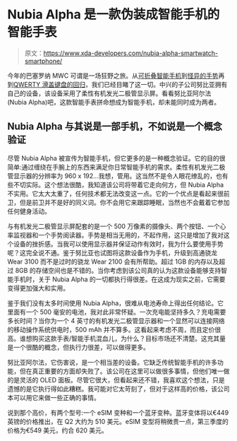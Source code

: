 # Nubia Alpha 是一款伪装成智能手机的智能手表

> 原文：<https://www.xda-developers.com/nubia-alpha-smartwatch-smartphone/>

今年的巴塞罗纳 MWC 可谓是一场狂野之旅。从[可折叠智能手机](https://www.xda-developers.com/discussion-better-foldable-samsung-galaxy-fold-huawei-mate-x/)到[怪异的手势](https://www.xda-developers.com/lg-g8-thinq-hands-on/)再到[QWERTY 滑盖键盘的回归](https://www.xda-developers.com/fxtec-pro-1-initial-review/)，我们已经目睹了这一切。中兴的子公司努比亚拥有自己的设备，该设备采用了柔性有机发光二极管显示屏。看看努比亚阿尔法(Nubia Alpha)吧，这款智能手表拼命想成为智能手机，却未能同时成为两者。

## Nubia Alpha 与其说是一部手机，不如说是一个概念验证

尽管 Nubia Alpha 被宣传为智能手机，但它更多的是一种概念验证。它的目的很简单:通过缠绕在手腕上的东西来满足你日常智能手机的需求。柔性有机发光二极管显示器的分辨率为 960 x 192...我想，管用。这当然不是令人眼花缭乱的，也有些不切实际。这个想法很酷，我知道该公司将带着它走向何方，但 Nubia Alpha 不实用。它太大太重了，任何技术都无法改变这一点。它的一个优点是看起来很前卫，但是前卫并不是好的同义词。你不会用它来跟踪睡眠，当然也不会戴着它参加任何健身活动。

与有机发光二极管显示屏配套的是一个 500 万像素的摄像头、两个按钮、一个心率监视器和一个手势阅读器。手势是相当无用的，不起作用，这只是增加了我对这个设备的挫折感。当我可以使用显示器并保证动作有效时，我为什么要使用手势呢？这完全说不通。鉴于努比亚也试图将这款设备作为手机，升级到高通骁龙 Wear 3100 而不是过时的骁龙 Wear 2100 会有所帮助。超过 1GB 的内存以及超过 8GB 的存储空间也是不错的。当你考虑到该公司真的认为这款设备能够支持智能手机时，关于 Nubia Alpha 的一切都执行得很差。在这成为现实之前，它需要变得更加强大和实用。

鉴于我们没有太多时间使用 Nubia Alpha，很难从电池寿命上得出任何结论。它里面有一个 500 毫安的电池，我对此非常怀疑。一次充电能坚持多久？充电需要多长时间？当你为一个 4 英寸的有机发光二极管显示器和一个显然可以连接网络的移动操作系统供电时，500 mAh 并不算多。这看起来考虑不周，而且定价很高。谁想购买这款手表/智能手机混血儿，为什么？目标市场还不清楚。这充其量是一个很酷的概念，但执行力很差，可以做得更多。

努比亚阿尔法，它伤害说，是一个相当差的设备。它缺乏传统智能手机的许多功能，但在真正重要的方面却失败了。该公司在这里可以做很多事情，但他们唯一做的是灵活的 OLED 面板。尽管它很大，但看起来还不错，我喜欢这个想法，只是遗憾的是它执行得如此糟糕。我可能对它太苛刻了，但对于这样高的价格，该公司本可以用它来做一些正确的事情。

说到那个高价，有两个型号:一个 eSIM 变种和一个蓝牙变种。蓝牙变体将以€449 英镑的价格推出，在 Q2 大约为 510 美元。eSIM 变型将稍微贵一点，第三季度的价格为€549 美元，约合 620 美元。
